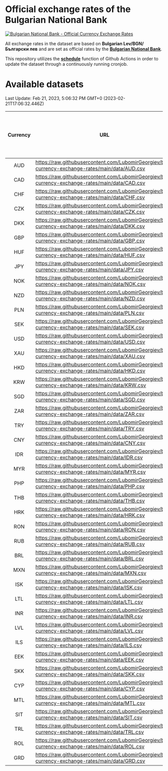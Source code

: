 # Official exchange rates of the Bulgarian National Bank

[![Bulgarian National Bank - Official Currency Exchange Rates](https://github.com/LubomirGeorgiev/bnb-currency-exchange-rates/actions/workflows/update-rates.yml/badge.svg?branch=main)](https://github.com/LubomirGeorgiev/bnb-currency-exchange-rates/actions/workflows/update-rates.yml)

All exchange rates in the dataset are based on **Bulgarian Lev/BGN/Български лев** and are set as official rates by the [**Bulgarian National Bank**](https://www.bnb.bg/Statistics/StExternalSector/StExchangeRates/StERForeignCurrencies/index.htm?toLang=_EN).

This repository utilizes the [**schedule**](https://docs.github.com/en/actions/reference/events-that-trigger-workflows) function of Github Actions in order to update the dataset through a continuously running cronjob.

# Available datasets

<!-- START LINKS (DO NOT EVER FU*ING DELETE THIS COMMENT FOR THE LOVE OF YOUR LIFE!!! IF YOU ARE CURIOS HOW IT WORKS, YOU CAN HAVE A LOOK AT ./src/updateReadme.ts) -->

Last Update: Feb 21, 2023, 5:06:32 PM GMT+0 (2023-02-21T17:06:32.446Z)

| Currency | URL                                                                                             | Number of records | Number of missing days that were filled in |
| :------: | ----------------------------------------------------------------------------------------------- | :---------------: | :----------------------------------------: |
|   AUD    | https://raw.githubusercontent.com/LubomirGeorgiev/bnb-currency-exchange-rates/main/data/AUD.csv |       8536        |                    2634                    |
|   CAD    | https://raw.githubusercontent.com/LubomirGeorgiev/bnb-currency-exchange-rates/main/data/CAD.csv |       8536        |                    2634                    |
|   CHF    | https://raw.githubusercontent.com/LubomirGeorgiev/bnb-currency-exchange-rates/main/data/CHF.csv |       8536        |                    2634                    |
|   CZK    | https://raw.githubusercontent.com/LubomirGeorgiev/bnb-currency-exchange-rates/main/data/CZK.csv |       8536        |                    2634                    |
|   DKK    | https://raw.githubusercontent.com/LubomirGeorgiev/bnb-currency-exchange-rates/main/data/DKK.csv |       8536        |                    2634                    |
|   GBP    | https://raw.githubusercontent.com/LubomirGeorgiev/bnb-currency-exchange-rates/main/data/GBP.csv |       8536        |                    2634                    |
|   HUF    | https://raw.githubusercontent.com/LubomirGeorgiev/bnb-currency-exchange-rates/main/data/HUF.csv |       8536        |                    2634                    |
|   JPY    | https://raw.githubusercontent.com/LubomirGeorgiev/bnb-currency-exchange-rates/main/data/JPY.csv |       8536        |                    2634                    |
|   NOK    | https://raw.githubusercontent.com/LubomirGeorgiev/bnb-currency-exchange-rates/main/data/NOK.csv |       8536        |                    2634                    |
|   NZD    | https://raw.githubusercontent.com/LubomirGeorgiev/bnb-currency-exchange-rates/main/data/NZD.csv |       8536        |                    2634                    |
|   PLN    | https://raw.githubusercontent.com/LubomirGeorgiev/bnb-currency-exchange-rates/main/data/PLN.csv |       8536        |                    2634                    |
|   SEK    | https://raw.githubusercontent.com/LubomirGeorgiev/bnb-currency-exchange-rates/main/data/SEK.csv |       8536        |                    2634                    |
|   USD    | https://raw.githubusercontent.com/LubomirGeorgiev/bnb-currency-exchange-rates/main/data/USD.csv |       8536        |                    2634                    |
|   XAU    | https://raw.githubusercontent.com/LubomirGeorgiev/bnb-currency-exchange-rates/main/data/XAU.csv |       8536        |                    2636                    |
|   HKD    | https://raw.githubusercontent.com/LubomirGeorgiev/bnb-currency-exchange-rates/main/data/HKD.csv |       8234        |                    2543                    |
|   KRW    | https://raw.githubusercontent.com/LubomirGeorgiev/bnb-currency-exchange-rates/main/data/KRW.csv |       8234        |                    2543                    |
|   SGD    | https://raw.githubusercontent.com/LubomirGeorgiev/bnb-currency-exchange-rates/main/data/SGD.csv |       8234        |                    2543                    |
|   ZAR    | https://raw.githubusercontent.com/LubomirGeorgiev/bnb-currency-exchange-rates/main/data/ZAR.csv |       8234        |                    2543                    |
|   TRY    | https://raw.githubusercontent.com/LubomirGeorgiev/bnb-currency-exchange-rates/main/data/TRY.csv |       6716        |                    2073                    |
|   CNY    | https://raw.githubusercontent.com/LubomirGeorgiev/bnb-currency-exchange-rates/main/data/CNY.csv |       6596        |                    2037                    |
|   IDR    | https://raw.githubusercontent.com/LubomirGeorgiev/bnb-currency-exchange-rates/main/data/IDR.csv |       6596        |                    2037                    |
|   MYR    | https://raw.githubusercontent.com/LubomirGeorgiev/bnb-currency-exchange-rates/main/data/MYR.csv |       6596        |                    2037                    |
|   PHP    | https://raw.githubusercontent.com/LubomirGeorgiev/bnb-currency-exchange-rates/main/data/PHP.csv |       6596        |                    2037                    |
|   THB    | https://raw.githubusercontent.com/LubomirGeorgiev/bnb-currency-exchange-rates/main/data/THB.csv |       6596        |                    2037                    |
|   HRK    | https://raw.githubusercontent.com/LubomirGeorgiev/bnb-currency-exchange-rates/main/data/HRK.csv |       6543        |                    2020                    |
|   RON    | https://raw.githubusercontent.com/LubomirGeorgiev/bnb-currency-exchange-rates/main/data/RON.csv |       6537        |                    2019                    |
|   RUB    | https://raw.githubusercontent.com/LubomirGeorgiev/bnb-currency-exchange-rates/main/data/RUB.csv |       6241        |                    1925                    |
|   BRL    | https://raw.githubusercontent.com/LubomirGeorgiev/bnb-currency-exchange-rates/main/data/BRL.csv |       5626        |                    1740                    |
|   MXN    | https://raw.githubusercontent.com/LubomirGeorgiev/bnb-currency-exchange-rates/main/data/MXN.csv |       5626        |                    1740                    |
|   ISK    | https://raw.githubusercontent.com/LubomirGeorgiev/bnb-currency-exchange-rates/main/data/ISK.csv |       5415        |                    1676                    |
|   LTL    | https://raw.githubusercontent.com/LubomirGeorgiev/bnb-currency-exchange-rates/main/data/LTL.csv |       5272        |                    1614                    |
|   INR    | https://raw.githubusercontent.com/LubomirGeorgiev/bnb-currency-exchange-rates/main/data/INR.csv |       5259        |                    1626                    |
|   LVL    | https://raw.githubusercontent.com/LubomirGeorgiev/bnb-currency-exchange-rates/main/data/LVL.csv |       4907        |                    1500                    |
|   ILS    | https://raw.githubusercontent.com/LubomirGeorgiev/bnb-currency-exchange-rates/main/data/ILS.csv |       4414        |                    1373                    |
|   EEK    | https://raw.githubusercontent.com/LubomirGeorgiev/bnb-currency-exchange-rates/main/data/EEK.csv |       4119        |                    1258                    |
|   SKK    | https://raw.githubusercontent.com/LubomirGeorgiev/bnb-currency-exchange-rates/main/data/SKK.csv |       2970        |                    912                     |
|   CYP    | https://raw.githubusercontent.com/LubomirGeorgiev/bnb-currency-exchange-rates/main/data/CYP.csv |       2906        |                    890                     |
|   MTL    | https://raw.githubusercontent.com/LubomirGeorgiev/bnb-currency-exchange-rates/main/data/MTL.csv |       2604        |                    799                     |
|   SIT    | https://raw.githubusercontent.com/LubomirGeorgiev/bnb-currency-exchange-rates/main/data/SIT.csv |       2542        |                    778                     |
|   TRL    | https://raw.githubusercontent.com/LubomirGeorgiev/bnb-currency-exchange-rates/main/data/TRL.csv |       1818        |                    559                     |
|   ROL    | https://raw.githubusercontent.com/LubomirGeorgiev/bnb-currency-exchange-rates/main/data/ROL.csv |       1697        |                    524                     |
|   GRD    | https://raw.githubusercontent.com/LubomirGeorgiev/bnb-currency-exchange-rates/main/data/GRD.csv |        361        |                    109                     |

<!-- END LINKS (DO NOT EVER FU*ING DELETE THIS COMMENT FOR THE LOVE OF YOUR LIFE!!! IF YOU ARE CURIOS HOW IT WORKS, YOU CAN HAVE A LOOK AT ./src/updateReadme.ts) -->
